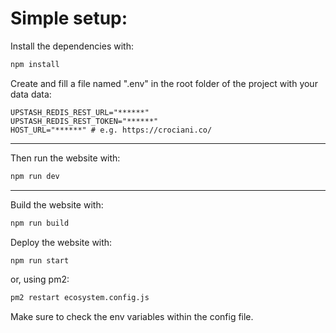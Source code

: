 # Simple setup:

Install the dependencies with:
```bash
npm install
```

Create and fill a file named ".env" in the root folder of the project with your data data:
```env
UPSTASH_REDIS_REST_URL="******"
UPSTASH_REDIS_REST_TOKEN="******"
HOST_URL="******" # e.g. https://crociani.co/
```

---

Then run the website with:
```bash
npm run dev
```

---

Build the website with:
```bash
npm run build
```

Deploy the website with:
```bash
npm run start
```
or, using pm2:
```bash
pm2 restart ecosystem.config.js
```

Make sure to check the env variables within the config file.
